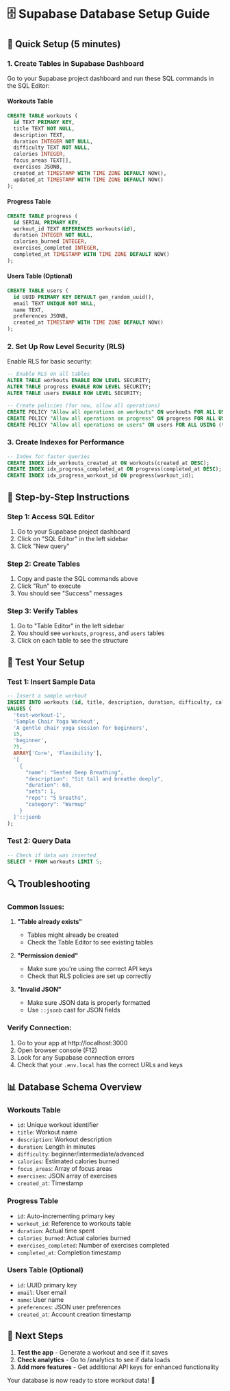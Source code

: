 # 🗄️ Supabase Database Setup Guide

## 🚀 **Quick Setup (5 minutes)**

### **1. Create Tables in Supabase Dashboard**

Go to your Supabase project dashboard and run these SQL commands in the SQL Editor:

#### **Workouts Table**
```sql
CREATE TABLE workouts (
  id TEXT PRIMARY KEY,
  title TEXT NOT NULL,
  description TEXT,
  duration INTEGER NOT NULL,
  difficulty TEXT NOT NULL,
  calories INTEGER,
  focus_areas TEXT[],
  exercises JSONB,
  created_at TIMESTAMP WITH TIME ZONE DEFAULT NOW(),
  updated_at TIMESTAMP WITH TIME ZONE DEFAULT NOW()
);
```

#### **Progress Table**
```sql
CREATE TABLE progress (
  id SERIAL PRIMARY KEY,
  workout_id TEXT REFERENCES workouts(id),
  duration INTEGER NOT NULL,
  calories_burned INTEGER,
  exercises_completed INTEGER,
  completed_at TIMESTAMP WITH TIME ZONE DEFAULT NOW()
);
```

#### **Users Table (Optional)**
```sql
CREATE TABLE users (
  id UUID PRIMARY KEY DEFAULT gen_random_uuid(),
  email TEXT UNIQUE NOT NULL,
  name TEXT,
  preferences JSONB,
  created_at TIMESTAMP WITH TIME ZONE DEFAULT NOW()
);
```

### **2. Set Up Row Level Security (RLS)**

Enable RLS for basic security:

```sql
-- Enable RLS on all tables
ALTER TABLE workouts ENABLE ROW LEVEL SECURITY;
ALTER TABLE progress ENABLE ROW LEVEL SECURITY;
ALTER TABLE users ENABLE ROW LEVEL SECURITY;

-- Create policies (for now, allow all operations)
CREATE POLICY "Allow all operations on workouts" ON workouts FOR ALL USING (true);
CREATE POLICY "Allow all operations on progress" ON progress FOR ALL USING (true);
CREATE POLICY "Allow all operations on users" ON users FOR ALL USING (true);
```

### **3. Create Indexes for Performance**

```sql
-- Index for faster queries
CREATE INDEX idx_workouts_created_at ON workouts(created_at DESC);
CREATE INDEX idx_progress_completed_at ON progress(completed_at DESC);
CREATE INDEX idx_progress_workout_id ON progress(workout_id);
```

## 🔧 **Step-by-Step Instructions**

### **Step 1: Access SQL Editor**
1. Go to your Supabase project dashboard
2. Click on "SQL Editor" in the left sidebar
3. Click "New query"

### **Step 2: Create Tables**
1. Copy and paste the SQL commands above
2. Click "Run" to execute
3. You should see "Success" messages

### **Step 3: Verify Tables**
1. Go to "Table Editor" in the left sidebar
2. You should see `workouts`, `progress`, and `users` tables
3. Click on each table to see the structure

## 🧪 **Test Your Setup**

### **Test 1: Insert Sample Data**
```sql
-- Insert a sample workout
INSERT INTO workouts (id, title, description, duration, difficulty, calories, focus_areas, exercises) 
VALUES (
  'test-workout-1',
  'Sample Chair Yoga Workout',
  'A gentle chair yoga session for beginners',
  15,
  'beginner',
  75,
  ARRAY['Core', 'Flexibility'],
  '[
    {
      "name": "Seated Deep Breathing",
      "description": "Sit tall and breathe deeply",
      "duration": 60,
      "sets": 1,
      "reps": "5 breaths",
      "category": "Warmup"
    }
  ]'::jsonb
);
```

### **Test 2: Query Data**
```sql
-- Check if data was inserted
SELECT * FROM workouts LIMIT 5;
```

## 🔍 **Troubleshooting**

### **Common Issues:**

1. **"Table already exists"**
   - Tables might already be created
   - Check the Table Editor to see existing tables

2. **"Permission denied"**
   - Make sure you're using the correct API keys
   - Check that RLS policies are set up correctly

3. **"Invalid JSON"**
   - Make sure JSON data is properly formatted
   - Use `::jsonb` cast for JSON fields

### **Verify Connection:**
1. Go to your app at http://localhost:3000
2. Open browser console (F12)
3. Look for any Supabase connection errors
4. Check that your `.env.local` has the correct URLs and keys

## 📊 **Database Schema Overview**

### **Workouts Table**
- `id`: Unique workout identifier
- `title`: Workout name
- `description`: Workout description
- `duration`: Length in minutes
- `difficulty`: beginner/intermediate/advanced
- `calories`: Estimated calories burned
- `focus_areas`: Array of focus areas
- `exercises`: JSON array of exercises
- `created_at`: Timestamp

### **Progress Table**
- `id`: Auto-incrementing primary key
- `workout_id`: Reference to workouts table
- `duration`: Actual time spent
- `calories_burned`: Actual calories burned
- `exercises_completed`: Number of exercises completed
- `completed_at`: Completion timestamp

### **Users Table (Optional)**
- `id`: UUID primary key
- `email`: User email
- `name`: User name
- `preferences`: JSON user preferences
- `created_at`: Account creation timestamp

## 🎯 **Next Steps**

1. **Test the app** - Generate a workout and see if it saves
2. **Check analytics** - Go to /analytics to see if data loads
3. **Add more features** - Get additional API keys for enhanced functionality

Your database is now ready to store workout data! 🚀
